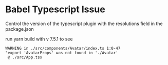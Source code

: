 # Babel Typescript Issue

Control the version of the typescript plugin with the resolutions field in the package.json

run yarn build with v 7.5.1 to see

```
WARNING in ./src/components/Avatar/index.ts 1:0-47
"export 'AvatarProps' was not found in './Avatar'
 @ ./src/App.tsx
```
